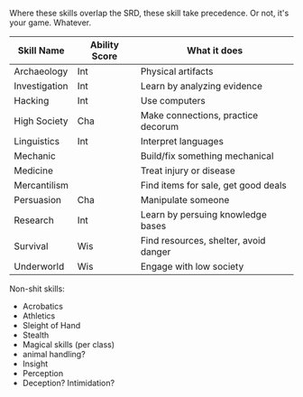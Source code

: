 Where these skills overlap the SRD, these skill take precedence. Or not, it's your game. Whatever.

Skill Name              | Ability Score | What it does                          |           
----------------------- | ------------- | ------------------------------------- |
Archaeology             | Int           | Physical artifacts                    |
Investigation           | Int           | Learn by analyzing evidence           |
Hacking                 | Int           | Use computers                         |
High Society            | Cha           | Make connections, practice decorum    |
Linguistics             | Int           | Interpret languages                   |
Mechanic                |               | Build/fix something mechanical        |
Medicine                |               | Treat injury or disease               |
Mercantilism            |               | Find items for sale, get good deals   |
Persuasion              | Cha           | Manipulate someone                    |
Research                | Int           | Learn by persuing knowledge bases     |
Survival                | Wis           | Find resources, shelter, avoid danger |
Underworld              | Wis           | Engage with low society               |

Non-shit skills:
+ Acrobatics
+ Athletics
+ Sleight of Hand
+ Stealth
+ Magical skills (per class)
+ animal handling?
+ Insight
+ Perception
+ Deception? Intimidation?